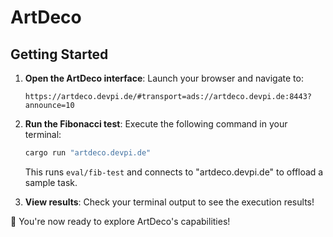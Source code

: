 # ArtDeco
## Getting Started

1. **Open the ArtDeco interface**: Launch your browser and navigate to:
    ```
    https://artdeco.devpi.de/#transport=ads://artdeco.devpi.de:8443?announce=10
    ```

2. **Run the Fibonacci test**: Execute the following command in your terminal:
    ```bash
    cargo run "artdeco.devpi.de"
    ```

    This runs `eval/fib-test` and connects to "artdeco.devpi.de" to offload a sample task.

3. **View results**: Check your terminal output to see the execution results!

🎉 You're now ready to explore ArtDeco's capabilities!